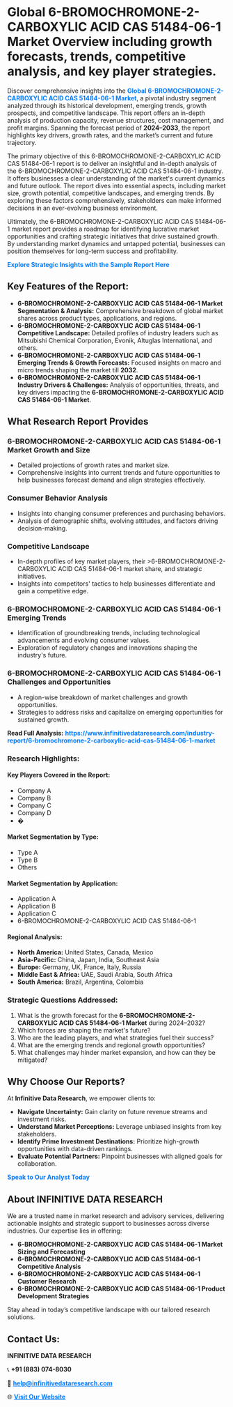 <h1>Global 6-BROMOCHROMONE-2-CARBOXYLIC ACID CAS 51484-06-1 Market Overview including growth forecasts, trends, competitive analysis, and key player strategies.</h1>
<p>
Discover comprehensive insights into the 
<a href="https://www.infinitivedataresearch.com/industry-report/6-bromochromone-2-carboxylic-acid-cas-51484-06-1-market" rel="dofollow" style="color: #007BFF; text-decoration: none;"><strong>Global 6-BROMOCHROMONE-2-CARBOXYLIC ACID CAS 51484-06-1 Market</strong></a>, a pivotal industry segment analyzed through its historical development, emerging trends, growth prospects, and competitive landscape. This report offers an in-depth analysis of production capacity, revenue structures, cost management, and profit margins. Spanning the forecast period of <strong>2024–2033</strong>, the report highlights key drivers, growth rates, and the market’s current and future trajectory.
</p>
<p>
The primary objective of this 6-BROMOCHROMONE-2-CARBOXYLIC ACID CAS 51484-06-1 report is to deliver an insightful and in-depth analysis of the 6-BROMOCHROMONE-2-CARBOXYLIC ACID CAS 51484-06-1 industry. It offers businesses a clear understanding of the market's current dynamics and future outlook. The report dives into essential aspects, including market size, growth potential, competitive landscapes, and emerging trends. By exploring these factors comprehensively, stakeholders can make informed decisions in an ever-evolving business environment.
</p>
<p>
Ultimately, the 6-BROMOCHROMONE-2-CARBOXYLIC ACID CAS 51484-06-1 market report provides a roadmap for identifying lucrative market opportunities and crafting strategic initiatives that drive sustained growth. By understanding market dynamics and untapped potential, businesses can position themselves for long-term success and profitability.
</p>
<p>
<a href="https://www.infinitivedataresearch.com/request-sample/reportId=111295" style="color: #007BFF; text-decoration: none;"><strong>Explore Strategic Insights with the Sample Report Here</strong></a>
</p>

<h2>Key Features of the Report:</h2>
<ul>
<li><strong>6-BROMOCHROMONE-2-CARBOXYLIC ACID CAS 51484-06-1 Market Segmentation & Analysis:</strong> Comprehensive breakdown of global market shares across product types, applications, and regions.</li>
<li><strong>6-BROMOCHROMONE-2-CARBOXYLIC ACID CAS 51484-06-1 Competitive Landscape:</strong> Detailed profiles of industry leaders such as Mitsubishi Chemical Corporation, Evonik, Altuglas International, and others.</li>
<li><strong>6-BROMOCHROMONE-2-CARBOXYLIC ACID CAS 51484-06-1 Emerging Trends & Growth Forecasts:</strong> Focused insights on macro and micro trends shaping the market till <strong>2032</strong>.</li>
<li><strong>6-BROMOCHROMONE-2-CARBOXYLIC ACID CAS 51484-06-1 Industry Drivers & Challenges:</strong> Analysis of opportunities, threats, and key drivers impacting the <strong>6-BROMOCHROMONE-2-CARBOXYLIC ACID CAS 51484-06-1 Market</strong>.</li>
</ul>

<h2>What Research Report Provides</h2>
<h3>6-BROMOCHROMONE-2-CARBOXYLIC ACID CAS 51484-06-1 Market Growth and Size</h3>
<ul>
<li>Detailed projections of growth rates and market size.</li>
<li>Comprehensive insights into current trends and future opportunities to help businesses forecast demand and align strategies effectively.</li>
</ul>

<h3>Consumer Behavior Analysis</h3>
<ul>
<li>Insights into changing consumer preferences and purchasing behaviors.</li>
<li>Analysis of demographic shifts, evolving attitudes, and factors driving decision-making.</li>
</ul>

<h3>Competitive Landscape</h3>
<ul>
<li>In-depth profiles of key market players, their >6-BROMOCHROMONE-2-CARBOXYLIC ACID CAS 51484-06-1 market share, and strategic initiatives.</li>
<li>Insights into competitors' tactics to help businesses differentiate and gain a competitive edge.</li>
</ul>

<h3>6-BROMOCHROMONE-2-CARBOXYLIC ACID CAS 51484-06-1 Emerging Trends</h3>
<ul>
<li>Identification of groundbreaking trends, including technological advancements and evolving consumer values.</li>
<li>Exploration of regulatory changes and innovations shaping the industry's future.</li>
</ul>

<h3>6-BROMOCHROMONE-2-CARBOXYLIC ACID CAS 51484-06-1 Challenges and Opportunities</h3>
<ul>
<li>A region-wise breakdown of market challenges and growth opportunities.</li>
<li>Strategies to address risks and capitalize on emerging opportunities for sustained growth.</li>
</ul>
<p><strong>Read Full Analysis:</strong> <a href="https://www.infinitivedataresearch.com/industry-report/6-bromochromone-2-carboxylic-acid-cas-51484-06-1-market" rel="dofollow" style="color: #007BFF; text-decoration: none;"><strong>https://www.infinitivedataresearch.com/industry-report/6-bromochromone-2-carboxylic-acid-cas-51484-06-1-market</strong></a></p>
<h3>Research Highlights:</h3>
<h4>Key Players Covered in the Report:</h4>
<ul><li>Company A</li><li>Company B</li><li>Company C</li><li>Company D</li><li>�</li></ul>
<h4>Market Segmentation by Type:</h4>
<ul><li>Type A</li><li>Type B</li><li>Others</li></ul>
<h4>Market Segmentation by Application:</h4>
<ul><li>Application A</li><li>Application B</li><li>Application C</li><li>6-BROMOCHROMONE-2-CARBOXYLIC ACID CAS 51484-06-1</li></ul>

<h4>Regional Analysis:</h4>
<ul>
<li><strong>North America:</strong> United States, Canada, Mexico</li>
<li><strong>Asia-Pacific:</strong> China, Japan, India, Southeast Asia</li>
<li><strong>Europe:</strong> Germany, UK, France, Italy, Russia</li>
<li><strong>Middle East & Africa:</strong> UAE, Saudi Arabia, South Africa</li>
<li><strong>South America:</strong> Brazil, Argentina, Colombia</li>
</ul>

<h3>Strategic Questions Addressed:</h3>
<ol>
<li>What is the growth forecast for the <strong>6-BROMOCHROMONE-2-CARBOXYLIC ACID CAS 51484-06-1 Market</strong> during 2024–2032?</li>
<li>Which forces are shaping the market's future?</li>
<li>Who are the leading players, and what strategies fuel their success?</li>
<li>What are the emerging trends and regional growth opportunities?</li>
<li>What challenges may hinder market expansion, and how can they be mitigated?</li>
</ol>

<h2>Why Choose Our Reports?</h2>
<p>At <strong>Infinitive Data Research</strong>, we empower clients to:</p>
<ul>
<li><strong>Navigate Uncertainty:</strong> Gain clarity on future revenue streams and investment risks.</li>
<li><strong>Understand Market Perceptions:</strong> Leverage unbiased insights from key stakeholders.</li>
<li><strong>Identify Prime Investment Destinations:</strong> Prioritize high-growth opportunities with data-driven rankings.</li>
<li><strong>Evaluate Potential Partners:</strong> Pinpoint businesses with aligned goals for collaboration.</li>
</ul>
<p><a href="https://www.infinitivedataresearch.com/industry-report/6-bromochromone-2-carboxylic-acid-cas-51484-06-1-market" rel="dofollow" style="color: #007BFF; text-decoration: none;"><strong>Speak to Our Analyst Today</strong></a></p>

<h2>About INFINITIVE DATA RESEARCH</h2>
<p>We are a trusted name in market research and advisory services, delivering actionable insights and strategic support to businesses across diverse industries. Our expertise lies in offering:</p>
<ul>
<li><strong>6-BROMOCHROMONE-2-CARBOXYLIC ACID CAS 51484-06-1 Market Sizing and Forecasting</strong></li>
<li><strong>6-BROMOCHROMONE-2-CARBOXYLIC ACID CAS 51484-06-1 Competitive Analysis</strong></li>
<li><strong>6-BROMOCHROMONE-2-CARBOXYLIC ACID CAS 51484-06-1 Customer Research</strong></li>
<li><strong>6-BROMOCHROMONE-2-CARBOXYLIC ACID CAS 51484-06-1 Product Development Strategies</strong></li>
</ul>
<p>Stay ahead in today’s competitive landscape with our tailored research solutions.</p>

<h2>Contact Us:</h2>
<p><strong>INFINITIVE DATA RESEARCH</strong></p>
<p>📞 <strong>+91 (883) 074-8030</strong></p>
<p>📧 <strong><a href="mailto:help@infinitivedataresearch.com" style="color: #007BFF;">help@infinitivedataresearch.com</a></strong></p>
<p>🌐 <strong><a href="https://www.infinitivedataresearch.com" rel="dofollow" style="color: #007BFF;">Visit Our Website</a></strong></p>